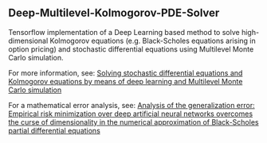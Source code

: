 ## Deep-Multilevel-Kolmogorov-PDE-Solver

Tensorflow implementation of a Deep Learning based method to solve high-dimensional Kolmogorov equations (e.g. Black-Scholes equations arising in option pricing) and stochastic differential equations using Multilevel Monte Carlo simulation.

For more information, see:
[Solving stochastic differential equations and Kolmogorov equations by means of deep learning and Multilevel Monte Carlo simulation](https://homepage.univie.ac.at/julius.berner/research.html#three)

For a mathematical error analysis, see: [Analysis of the generalization error: Empirical risk minimization over deep artificial neural networks overcomes the curse of dimensionality in the numerical approximation of Black-Scholes partial differential equations](https://arxiv.org/abs/1809.03062)
